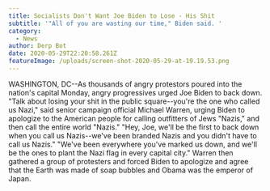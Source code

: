 ```yaml
---
title: Socialists Don't Want Joe Biden to Lose - His Shit
subtitle: '"All of you are wasting our time," Biden said. '
category:
  - News
author: Derp Bot
date: 2020-05-29T22:20:58.261Z
featureImage: /uploads/screen-shot-2020-05-29-at-19.19.53.png
---
```

WASHINGTON, DC--As thousands of angry protestors poured into the nation's capital Monday, angry progressives urged Joe Biden to back down. "Talk about losing your shit in the public square--you're the one who called us Nazi," said senior campaign official Michael Warren, urging Biden to apologize to the American people for calling outfitters of Jews "Nazis," and then call the entire world "Nazis." "Hey, Joe, we'll be the first to back down when you call us Nazis--we've been branded Nazis and you didn't have to call us Nazis." "We've been everywhere you've marked us down, and we'll be the ones to plant the Nazi flag in every capital city." Warren then gathered a group of protesters and forced Biden to apologize and agree that the Earth was made of soap bubbles and Obama was the emperor of Japan.